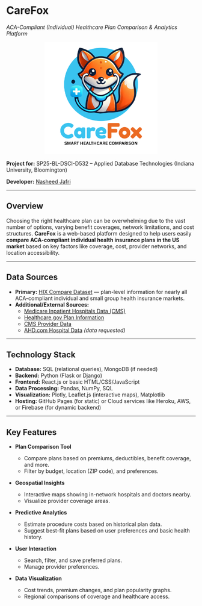 # CareFox  
*ACA-Compliant (Individual) Healthcare Plan Comparison & Analytics Platform*  

<p align="center">
  <img src="images/image1.png" alt="CareFox Logo" width="300">
</p>


**Project for:** SP25-BL-DSCI-D532 – Applied Database Technologies (Indiana University, Bloomington)

**Developer:** [Nasheed Jafri](https://github.com/nashjafri)  

---

## Overview

Choosing the right healthcare plan can be overwhelming due to the vast number of options, varying benefit coverages, network limitations, and cost structures. **CareFox** is a web-based platform designed to help users easily **compare ACA-compliant individual health insurance plans in the US market** based on key factors like coverage, cost, provider networks, and location accessibility.  

---

## Data Sources

- **Primary:** [HIX Compare Dataset](https://hix-compare.org) — plan-level information for nearly all ACA-compliant individual and small group health insurance markets.
- **Additional/External Sources:**  
  - [Medicare Inpatient Hospitals Data (CMS)](https://data.cms.gov/provider-summary-by-type-of-service/medicare-inpatient-hospitals)  
  - [Healthcare.gov Plan Information](https://www.healthcare.gov/health-plan-information/)  
  - [CMS Provider Data](https://data.cms.gov/provider-data/)  
  - [AHD.com Hospital Data](https://www.ahd.com/data_services.html) *(data requested)*  

---

## Technology Stack

- **Database:** SQL (relational queries), MongoDB (if needed)
- **Backend:** Python (Flask or Django)
- **Frontend:** React.js or basic HTML/CSS/JavaScript
- **Data Processing:** Pandas, NumPy, SQL
- **Visualization:** Plotly, Leaflet.js (interactive maps), Matplotlib
- **Hosting:** GitHub Pages (for static) or Cloud services like Heroku, AWS, or Firebase (for dynamic backend)

---

## Key Features

- **Plan Comparison Tool**
  - Compare plans based on premiums, deductibles, benefit coverage, and more.
  - Filter by budget, location (ZIP code), and preferences.

- **Geospatial Insights**
  - Interactive maps showing in-network hospitals and doctors nearby.
  - Visualize provider coverage areas.

- **Predictive Analytics**
  - Estimate procedure costs based on historical plan data.
  - Suggest best-fit plans based on user preferences and basic health history.

- **User Interaction**
  - Search, filter, and save preferred plans.
  - Manage provider preferences.

- **Data Visualization**
  - Cost trends, premium changes, and plan popularity graphs.
  - Regional comparisons of coverage and healthcare access.
